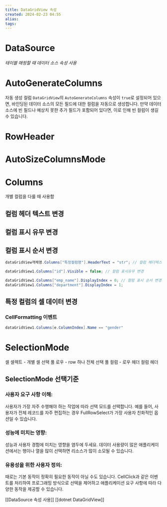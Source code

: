 ```yaml
---
title: DataGridView 속성
created: 2024-02-23 04:55
alias:
tags:
---
```

# DataSource
###### 테이블 매핑할 때 데이터 소스 속성 사용

# AutoGenerateColumns
자동 생성 컬럼
`DataGridView`의 `AutoGenerateColumns` 속성이 `true`로 설정되어 있으면, 바인딩된 데이터 소스의 모든 필드에 대한 컬럼을 자동으로 생성합니다. 
만약 데이터 소스에 빈 필드나 예상치 못한 추가 필드가 포함되어 있다면, 이로 인해 빈 컬럼이 생길 수 있습니다.

# RowHeader

# AutoSizeColumnsMode

# Columns
개별 컬럼을 다룰 때 사용함
## 컬럼 헤더 텍스트 변경
## 컬럼 표시 유무 변경
## 컬럼 표시 순서 변경

```csharp
dataGridView객체명.Columns["특정컬럼명"].HeaderText = "str"; // 컬럼 헤더텍스트 변경

dataGridView1.Columns["id"].Visible = false; // 컬럼 표시유무 변경

dataGridView1.Columns["emp_name"].DisplayIndex = 0; // 컬럼 표시 순서 변경
dataGridView1.Columns["department"].DisplayIndex = 1;
```

## 특정 컬럼의 셀 데이터 변경
### CellFormatting 이벤트
```csharp
dataGridView1.Columns[e.ColumnIndex].Name == "gender"
```

# SelectionMode
셀 셀렉트 - 개별 셀 선택
풀 로우 - row 하나 전체 선택
풀 컬럼 - 
로우 헤더
컬럼 헤더

## SelectionMode 선택기준
### 사용자 요구 사항 이해: 
사용자가 가장 자주 수행해야 하는 작업에 따라 선택 모드를 선택합니다. 예를 들어, 사용자가 전체 레코드를 자주 편집하는 경우 FullRowSelect가 가장 사용자 친화적인 옵션일 수 있습니다.

### 성능에 미치는 영향: 
성능과 사용자 경험에 미치는 영향을 염두에 두세요. 데이터 사용량이 많은 애플리케이션에서는 행이나 열을 많이 선택하면 리소스가 많이 소모될 수 있습니다.

### 유용성을 위한 사용자 정의: 
때로는 기본 동작이 정확히 필요한 동작이 아닐 수도 있습니다. CellClick과 같은 이벤트를 처리하여 프로그래밍 방식으로 선택을 제어하고 애플리케이션 요구 사항에 따라 다양한 동작을 제공할 수 있습니다.



[[DataSource 속성 사용]]
[[dotnet DataGridView]]